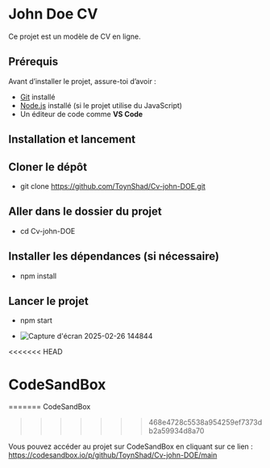# John Doe CV

Ce projet est un modèle de CV en ligne.

## Prérequis

Avant d’installer le projet, assure-toi d’avoir :

- [Git](https://git-scm.com/) installé
- [Node.js](https://nodejs.org/) installé (si le projet utilise du JavaScript)
- Un éditeur de code comme **VS Code**

## Installation et lancement

## Cloner le dépôt  

- git clone https://github.com/ToynShad/Cv-john-DOE.git

## Aller dans le dossier du projet 

- cd Cv-john-DOE

## Installer les dépendances (si nécessaire)

- npm install

## Lancer le projet

- npm start 


- ![Capture d'écran 2025-02-26 144844](https://github.com/user-attachments/assets/5e5a735a-b2d1-46fa-9490-061b81cb4b7a)
 

<<<<<<< HEAD
# CodeSandBox
=======
CodeSandBox
>>>>>>> 468e4728c5538a954259ef7373db2a59934d8a70

Vous pouvez accéder au projet sur CodeSandBox en cliquant sur ce lien : https://codesandbox.io/p/github/ToynShad/Cv-john-DOE/main




